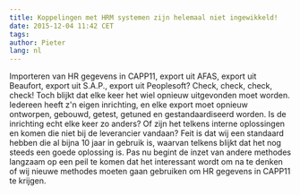 ```yaml
---
title: Koppelingen met HRM systemen zijn helemaal niet ingewikkeld!
date: 2015-12-04 11:42 CET
tags:
author: Pieter
lang: nl
---
```


Importeren van HR gegevens in CAPP11, export uit AFAS, export uit Beaufort, export uit  S.A.P., export uit Peoplesoft? Check, check, check, check! Toch blijkt dat elke keer het wiel opnieuw uitgevonden moet worden. Iedereen heeft z'n eigen inrichting, en elke export moet opnieuw ontworpen, gebouwd, getest, getuned en gestandaardiseerd worden. Is de inrichting echt elke keer zo anders? Of zijn het telkens interne oplossingen en komen die niet bij de leverancier vandaan? Feit is dat wij een standaard hebben die al bijna 10 jaar in gebruik is, waarvan telkens blijkt dat het nog steeds een goede oplossing is. Pas nu begint de inzet van andere methodes langzaam op een peil te komen dat het interessant wordt om na te denken of wij nieuwe methodes moeten gaan gebruiken om HR gegevens in CAPP11 te krijgen.
